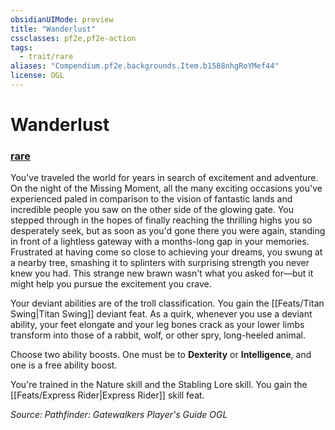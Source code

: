 ```yaml
---
obsidianUIMode: preview
title: "Wanderlust"
cssclasses: pf2e,pf2e-action
tags:
  - trait/rare
aliases: "Compendium.pf2e.backgrounds.Item.b1588nhgRoYMef44"
license: OGL
---
```

# Wanderlust

### [rare](rare "Rare Rarity Trait")






You've traveled the world for years in search of excitement and adventure. On the night of the Missing Moment, all the many exciting occasions you've experienced paled in comparison to the vision of fantastic lands and incredible people you saw on the other side of the glowing gate. You stepped through in the hopes of finally reaching the thrilling highs you so desperately seek, but as soon as you'd gone there you were again, standing in front of a lightless gateway with a months-long gap in your memories. Frustrated at having come so close to achieving your dreams, you swung at a nearby tree, smashing it to splinters with surprising strength you never knew you had. This strange new brawn wasn't what you asked for—but it might help you pursue the excitement you crave.

Your deviant abilities are of the troll classification. You gain the [[Feats/Titan Swing|Titan Swing]] deviant feat. As a quirk, whenever you use a deviant ability, your feet elongate and your leg bones crack as your lower limbs transform into those of a rabbit, wolf, or other spry, long-heeled animal.

Choose two ability boosts. One must be to **Dexterity** or **Intelligence**, and one is a free ability boost.

You're trained in the Nature skill and the Stabling Lore skill. You gain the [[Feats/Express Rider|Express Rider]] skill feat.

*Source: Pathfinder: Gatewalkers Player's Guide*
*OGL*